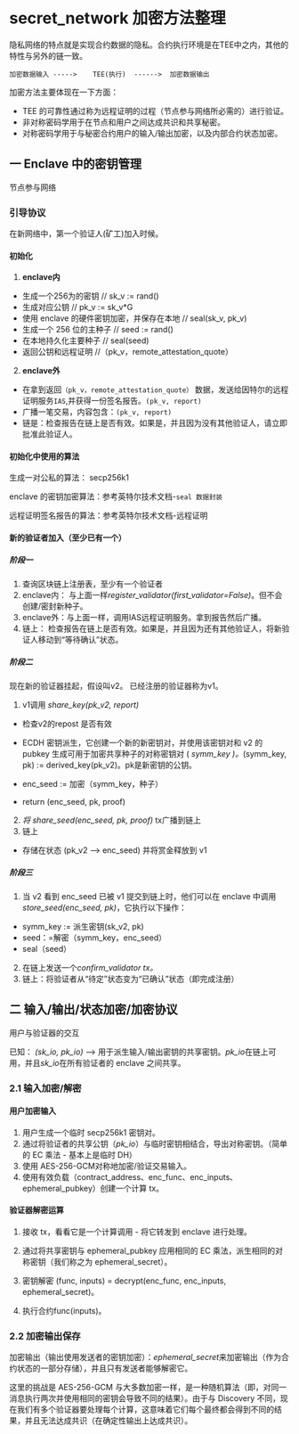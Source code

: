 # secret_network 加密方法整理

隐私网络的特点就是实现合约数据的隐私。合约执行环境是在TEE中之内，其他的特性与另外的链一致。

```
加密数据输入 ----->    TEE(执行)  ------>  加密数据输出
```

加密方法主要体现在一下方面：

- TEE 的可靠性通过称为远程证明的过程（节点参与网络所必需的）进行验证。
- 非对称密码学用于在节点和用户之间达成共识和共享秘密。
- 对称密码学用于与秘密合约用户的输入/输出加密，以及内部合约状态加密。



## 一 Enclave 中的密钥管理

节点参与网络

### 引导协议

在新网络中，第一个验证人(矿工)加入时候。

#### 初始化

1. **enclave内**

-  生成一个256为的密钥                                        // sk_v := rand()
- 生成对应公钥                                                        // pk_v := sk_v*G
- 使用 enclave 的硬件密钥加密，并保存在本地  // seal(sk_v, pk_v) 
- 生成一个 256 位的主种子                                    // seed := rand() 
-  在本地持久化主要种子                                       //  seal(seed) 
- 返回公钥和远程证明                                             //（pk_v，remote_attestation_quote）

2. **enclave外**

- 在拿到返回`（pk_v，remote_attestation_quote）` 数据，发送给因特尔的远程证明服务`IAS`,并获得一份签名报告。`(pk_v, report)`
- 广播一笔交易，内容包含：`(pk_v, report)`
- 链是：检查报告在链上是否有效。如果是，并且因为没有其他验证人，请立即批准此验证人。

#### 初始化中使用的算法

生成一对公私的算法： secp256k1

enclave 的密钥加密算法：参考英特尔技术文档-`seal 数据封装`

远程证明签名报告的算法：参考英特尔技术文档-远程证明

####  新的验证者加入（至少已有一个）

##### 阶段一

1. 查询区块链上注册表，至少有一个验证者
2. enclave内： 与上面一样*register_validator(first_validator=False)*。但不会创建/密封新种子。
3. enclave外：与上面一样，调用IAS远程证明服务。拿到报告然后广播。
4. 链上： 检查报告在链上是否有效。如果是，并且因为还有其他验证人，将新验证人移动到“等待确认”状态。

##### 阶段二

现在新的验证器挂起，假设叫v2。 已经注册的验证器称为v1。

1. v1调用 *share_key(pk_v2, report)*

- 检查v2的repost 是否有效
- ECDH 密钥派生，它创建一个新的新密钥对，并使用该密钥对和 v2 的 pubkey 生成可用于加密共享种子的对称密钥对 ( *symm_key )。*(symm_key, pk) := derived_key(pk_v2)。pk是新密钥的公钥。

- enc_seed := 加密（symm_key，种子）
- return (enc_seed, pk, proof) 

2. *将 share_seed(enc_seed, pk, proof)* tx广播到链上
3. 链上

- 存储在状态 (pk_v2 --> enc_seed) 并将赏金释放到 v1

##### 阶段三

1. 当 v2 看到 enc_seed 已被 v1 提交到链上时，他们可以在 enclave 中调用*store_seed(enc_seed, pk)*，它执行以下操作：

- symm_key := 派生密钥(sk_v2, pk)
- seed：=解密（symm_key，enc_seed）
- seal（seed）

2. 在链上发送一个*confirm_validator tx。*
3. 链上：将验证者从“待定”状态变为“已确认”状态（即完成注册）



## 二 输入/输出/状态加密/加密协议

用户与验证器的交互

已知： *(sk_io, pk_io)* --> 用于派生输入/输出密钥的共享密钥。*pk_io*在链上可用，并且*sk_io*在所有验证者的 enclave 之间共享。

### 2.1 输入加密/解密

#### 用户加密输入

1. 用户生成一个临时 secp256k1 密钥对。
2. 通过将验证者的共享公钥（*pk_io*）与临时密钥相结合，导出对称密钥。（简单的 EC 乘法 - 基本上是临时 DH）
3. 使用 AES-256-GCM对称地加密/验证交易输入。
4. 使用有效负载（contract_address、enc_func、enc_inputs、ephemeral_pubkey）创建一个计算 tx。

#### 验证器解密运算

1. 接收 tx，看看它是一个计算调用 - 将它转发到 enclave 进行处理。

2. 通过将共享密钥与 ephemeral_pubkey 应用相同的 EC 乘法，派生相同的对称密钥（我们称之为 ephemeral_secret）。

3. 密钥解密 (func, inputs) = decrypt(enc_func, enc_inputs, ephemeral_secret)。

4. 执行合约func(inputs)。

### 2.2 加密输出保存

加密输出（输出使用发送者的密钥加密）：*ephemeral_secret*来加密输出（作为合约状态的一部分存储），并且只有发送者能够解密它。

这里的挑战是 AES-256-GCM 与大多数加密一样，是一种随机算法（即，对同一消息执行两次并使用相同的密钥会导致不同的结果）。由于与 Discovery 不同，现在我们有多个验证器要处理每个计算，这意味着它们每个最终都会得到不同的结果，并且无法达成共识（在确定性输出上达成共识）。

